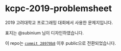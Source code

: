 # kcpc-2019-problemsheet
2019 고려대학교 프로그래밍 대회에서 사용한 문제지입니다.

표지는 @subinium 님이 디자인하였습니다.

이 repo는 [`commit 28970b8`](https://github.com/evenharder/kcpc2019-problemsheet/commit/28970b818c669b4e140871ea3362f78826d19583) 이후 public으로 전환되었습니다.
